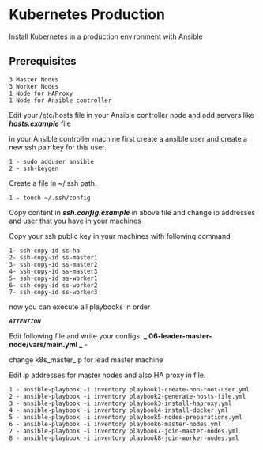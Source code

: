 # Kubernetes Production

Install Kubernetes in a production environment with Ansible 


## Prerequisites 
```
3 Master Nodes
3 Worker Nodes
1 Node for HAProxy
1 Node for Ansible controller 
```
Edit your /etc/hosts file in your Ansible controller node and add servers like **_hosts.example_** file

in your Ansible controller machine first create a ansible user
and create a new ssh pair key for this user.
```
1 - sudo adduser ansible
2 - ssh-keygen
```

Create a file in ~/.ssh path.
```
1 - touch ~/.ssh/config
```
Copy content in **_ssh.config.example_** in above file and change ip addresses and user that you have in your machines

Copy your ssh public key in your machines with following command
```
1- ssh-copy-id ss-ha
2- ssh-copy-id ss-master1
3- ssh-copy-id ss-master2
4- ssh-copy-id ss-master3
5- ssh-copy-id ss-worker1
6- ssh-copy-id ss-worker2
7- ssh-copy-id ss-worker3
```

now you can execute all playbooks in order

**_`ATTENTION`_**

Edit following file and write your configs:
**_ 06-leader-master-node/vars/main.yml _** -

change k8s_master_ip for lead master machine

Edit ip addresses for master nodes and also HA proxy in file.
```
1 - ansible-playbook -i inventory playbook1-create-non-root-user.yml
2 - ansible-playbook -i inventory playbook2-generate-hosts-file.yml
3 - ansible-playbook -i inventory playbook3-install-haproxy.yml
4 - ansible-playbook -i inventory playbook4-install-docker.yml
5 - ansible-playbook -i inventory playbook5-nodes-preparations.yml
6 - ansible-playbook -i inventory playbook6-master-nodes.yml
7 - ansible-playbook -i inventory playbook7-join-master-nodes.yml
8 - ansible-playbook -i inventory playbook8-join-worker-nodes.yml

```